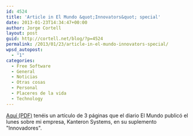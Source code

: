 ```yaml
---
id: 4524
title: 'Article in El Mundo &quot;Innovators&quot; special'
date: 2013-01-23T14:34:47+00:00
author: Jorge Cortell
layout: post
guid: http://cortell.net/blog/?p=4524
permalink: /2013/01/23/article-in-el-mundo-innovators-special/
wpsd_autopost:
  - "1"
categories:
  - Free Software
  - General
  - Noticias
  - Otras cosas
  - Personal
  - Placeres de la vida
  - Technology
---
```

<a title="http://issuu.com/kanteron/docs/inno21ene?mode=window" href="http://issuu.com/kanteron/docs/inno21ene?mode=window" target="_blank">Aquí (PDF)</a> tenéis un artículo de 3 páginas que el diario El Mundo publicó el lunes sobre mi empresa, Kanteron Systems, en su suplemento "Innovadores".</p> 

 
